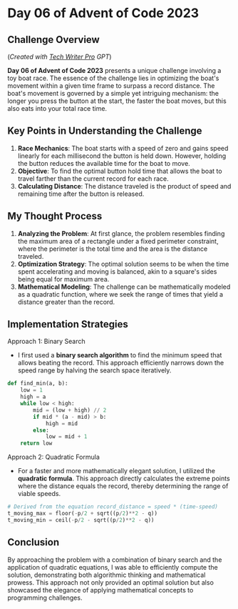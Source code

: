 # Day 06 of Advent of Code 2023

## Challenge Overview

(*Created with [Tech Writer Pro](https://chat.openai.com/g/g-Qu7c6GDqP-tech-writer-pro) GPT*)

**Day 06 of Advent of Code 2023** presents a unique challenge involving a toy boat race. The essence of the challenge lies in optimizing the boat's movement within a given time frame to surpass a record distance. The boat's movement is governed by a simple yet intriguing mechanism: the longer you press the button at the start, the faster the boat moves, but this also eats into your total race time.

## Key Points in Understanding the Challenge

1. **Race Mechanics**: The boat starts with a speed of zero and gains speed linearly for each millisecond the button is held down. However, holding the button reduces the available time for the boat to move.
2. **Objective**: To find the optimal button hold time that allows the boat to travel farther than the current record for each race.
3. **Calculating Distance**: The distance traveled is the product of speed and remaining time after the button is released.

## My Thought Process

1. **Analyzing the Problem**: At first glance, the problem resembles finding the maximum area of a rectangle under a fixed perimeter constraint, where the perimeter is the total time and the area is the distance traveled.
2. **Optimization Strategy**: The optimal solution seems to be when the time spent accelerating and moving is balanced, akin to a square's sides being equal for maximum area.
3. **Mathematical Modeling**: The challenge can be mathematically modeled as a quadratic function, where we seek the range of times that yield a distance greater than the record.

## Implementation Strategies

Approach 1: Binary Search

- I first used a **binary search algorithm** to find the minimum speed that allows beating the record. This approach efficiently narrows down the speed range by halving the search space iteratively.

```python
def find_min(a, b):
    low = 1
    high = a
    while low < high:
        mid = (low + high) // 2
        if mid * (a - mid) > b:
            high = mid
        else:
            low = mid + 1
    return low
```

Approach 2: Quadratic Formula

- For a faster and more mathematically elegant solution, I utilized the **quadratic formula**. This approach directly calculates the extreme points where the distance equals the record, thereby determining the range of viable speeds.

```python
# Derived from the equation record_distance = speed * (time-speed)
t_moving_max = floor(-p/2 + sqrt((p/2)**2 - q))
t_moving_min = ceil(-p/2 - sqrt((p/2)**2 - q))
```

## Conclusion

By approaching the problem with a combination of binary search and the application of quadratic equations, I was able to efficiently compute the solution, demonstrating both algorithmic thinking and mathematical prowess. This approach not only provided an optimal solution but also showcased the elegance of applying mathematical concepts to programming challenges.
